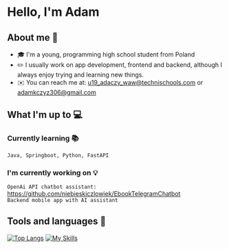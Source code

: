 # Hello, I'm Adam 
## About me :speech_balloon:
  - :mortar_board: I'm a young, programming high school student from Poland <flag-icon key="pl"></flag-icon>
  - :pencil2: I usually work on app development, frontend and backend, although I always enjoy trying and learning new things.
  - :envelope: You can reach me at: u19_adaczy_waw@technischools.com or adamkczyz306@gmail.com
## What I'm up to :computer:
### Currently learning :books:
`Java, Springboot, Python, FastAPI`
### I'm currently working on :bulb:
`OpenAi API chatbot assistant:` https://github.com/niebieskiczlowiek/EbookTelegramChatbot <br />
`Backend mobile app with AI assistant`
  
## Tools and languages  :wrench:
[![Top Langs](https://github-readme-stats.vercel.app/api/top-langs/?username=anuraghazra&layout=pie&theme=dracula)](https://github.com/anuraghazra/github-readme-stats) 
[![My Skills](https://skillicons.dev/icons?i=css,html,react,docker,figma,git,java,js,linux,notion,nodejs,php,py,ts,vscode,flutter&perline=3)](https://skillicons.dev)
